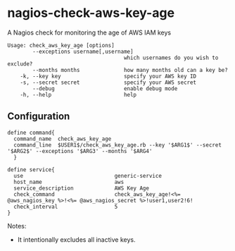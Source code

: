 nagios-check-aws-key-age
========================

A Nagios check for monitoring the age of AWS IAM keys

    Usage: check_aws_key_age [options]
            --exceptions username[,username]
                                         which usernames do you wish to exclude?
            --months months              how many months old can a key be?
        -k, --key key                    specify your AWS key ID
        -s, --secret secret              specify your AWS secret
            --debug                      enable debug mode
        -h, --help                       help

Configuration
-------------

    define command{
      command_name  check_aws_key_age
      command_line  $USER1$/check_aws_key_age.rb --key '$ARG1$' --secret '$ARG2$' --exceptions '$ARG3' --months '$ARG4'
      }
    
    define service{
      use                             generic-service
      host_name                       aws
      service_description             AWS Key Age
      check_command                   check_aws_key_age!<%= @aws_nagios_key %>!<%= @aws_nagios_secret %>!user1,user2!6!
      check_interval                  5
    }

Notes:
* It intentionally excludes all inactive keys.